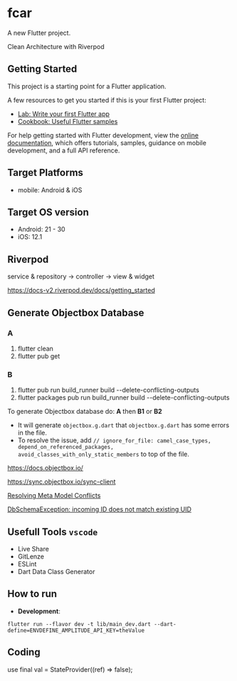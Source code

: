 # fcar

A new Flutter project.

Clean Architecture with Riverpod

## Getting Started

This project is a starting point for a Flutter application.

A few resources to get you started if this is your first Flutter project:

- [Lab: Write your first Flutter app](https://docs.flutter.dev/get-started/codelab)
- [Cookbook: Useful Flutter samples](https://docs.flutter.dev/cookbook)

For help getting started with Flutter development, view the
[online documentation](https://docs.flutter.dev/), which offers tutorials,
samples, guidance on mobile development, and a full API reference.

## Target Platforms

- mobile: Android & iOS

## Target OS version

- Android: 21 - 30
- iOS: 12.1

## Riverpod

service & repository -> controller -> view & widget

https://docs-v2.riverpod.dev/docs/getting_started

## Generate Objectbox Database

### A

1. flutter clean
2. flutter pub get

### B

1. flutter pub run build_runner build --delete-conflicting-outputs
2. flutter packages pub run build_runner build --delete-conflicting-outputs

To generate Objectbox database do:
**A** then **B1** or **B2**

- It will generate `objectbox.g.dart` that `objectbox.g.dart` has some errors in the file.
- To resolve the issue, add `// ignore_for_file: camel_case_types, depend_on_referenced_packages, avoid_classes_with_only_static_members` to top of the file.

https://docs.objectbox.io/

https://sync.objectbox.io/sync-client

[Resolving Meta Model Conflicts](https://docs.objectbox.io/advanced/meta-model-ids-and-uids#resolving-meta-model-conflicts)

[DbSchemaException: incoming ID does not match existing UID](https://docs.objectbox.io/troubleshooting#dbschemaexception-incoming-id-does-not-match-existing-uid)

## Usefull Tools `vscode`

- Live Share
- GitLenze
- ESLint
- Dart Data Class Generator

## How to run

- **Development**:

```plaintext
flutter run --flavor dev -t lib/main_dev.dart --dart-define=ENVDEFINE_AMPLITUDE_API_KEY=theValue
```

## Coding

use
final val = StateProvider<bool>((ref) => false);
